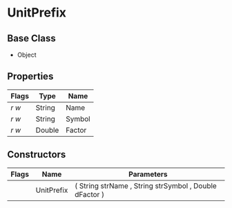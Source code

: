 # UnitPrefix
## Base Class
- Object
## Properties
Flags|Type|Name
-|-|-
*r* *w*|String|Name
*r* *w*|String|Symbol
*r* *w*|Double|Factor
## Constructors
Flags|Name|Parameters
-|-|-
&nbsp;|UnitPrefix|( String strName , String strSymbol , Double dFactor )

